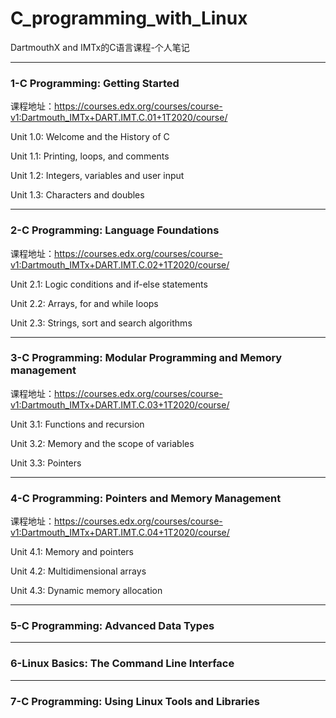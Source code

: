 # C_programming_with_Linux
DartmouthX and IMTx的C语言课程-个人笔记
***

### 1-C Programming: Getting Started
课程地址：https://courses.edx.org/courses/course-v1:Dartmouth_IMTx+DART.IMT.C.01+1T2020/course/

Unit 1.0: Welcome and the History of C

Unit 1.1: Printing, loops, and comments

Unit 1.2: Integers, variables and user input

Unit 1.3: Characters and doubles

***


### 2-C Programming: Language Foundations
课程地址：https://courses.edx.org/courses/course-v1:Dartmouth_IMTx+DART.IMT.C.02+1T2020/course/

Unit 2.1: Logic conditions and if-else statements

Unit 2.2: Arrays, for and while loops

Unit 2.3: Strings, sort and search algorithms
***


### 3-C Programming: Modular Programming and Memory management
课程地址：https://courses.edx.org/courses/course-v1:Dartmouth_IMTx+DART.IMT.C.03+1T2020/course/

Unit 3.1: Functions and recursion

Unit 3.2: Memory and the scope of variables

Unit 3.3: Pointers

***

### 4-C Programming: Pointers and Memory Management
课程地址：https://courses.edx.org/courses/course-v1:Dartmouth_IMTx+DART.IMT.C.04+1T2020/course/


Unit 4.1: Memory and pointers

Unit 4.2: Multidimensional arrays 

Unit 4.3: Dynamic memory allocation 

***


### 5-C Programming: Advanced Data Types

***


### 6-Linux Basics: The Command Line Interface

***


### 7-C Programming: Using Linux Tools and Libraries
